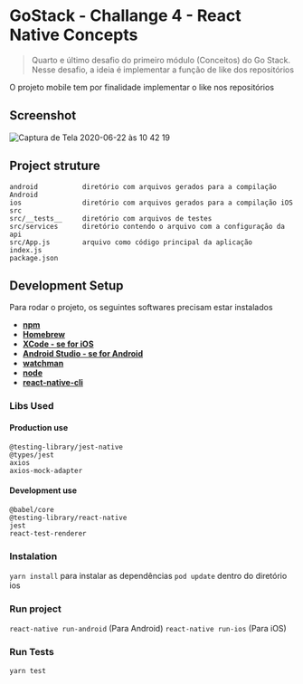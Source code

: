 # GoStack - Challange 4 - React Native Concepts

> Quarto e último desafio do primeiro módulo (Conceitos) do Go Stack. Nesse desafio, a ideia é implementar a função de like dos repositórios

O projeto mobile tem por finalidade implementar o like nos repositórios

## Screenshot

![Captura de Tela 2020-06-22 às 10 42 19](https://user-images.githubusercontent.com/40653742/85295459-55645200-b476-11ea-9b27-bcf0aeb0d149.png)

## Project struture

    android           diretório com arquivos gerados para a compilação Android
    ios               diretório com arquivos gerados para a compilação iOS
    src
    src/__tests__     diretório com arquivos de testes
    src/services      diretório contendo o arquivo com a configuração da api
    src/App.js        arquivo como código principal da aplicação
    index.js
    package.json
    
## Development Setup

Para rodar o projeto, os seguintes softwares precisam estar instalados

- __[npm](https://docs.brew.sh/Installation)__
- __[Homebrew](https://docs.brew.sh/Installation)__
- __[XCode - se for iOS](https://developer.apple.com/xcode/)__
- __[Android Studio - se for Android](https://developer.android.com/studio)__
- __[watchman](https://facebook.github.io/watchman/)__
- __[node](https://nodejs.org/en/)__
- __[react-native-cli](https://reactnative.dev)__

### Libs Used

#### Production use
    @testing-library/jest-native
    @types/jest
    axios
    axios-mock-adapter
    
#### Development use
    @babel/core
    @testing-library/react-native
    jest
    react-test-renderer
    
### Instalation

```yarn install``` para instalar as dependências
```pod update``` dentro do diretório ios
    
### Run project

```react-native run-android``` (Para Android)
```react-native run-ios``` (Para iOS)
    
### Run Tests

    yarn test
    
    
